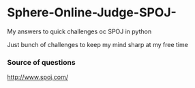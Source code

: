 # Sphere-Online-Judge-SPOJ-
My answers to quick challenges oc SPOJ in python

Just bunch of challenges to keep my mind sharp at my free time

### Source of questions
http://www.spoj.com/
